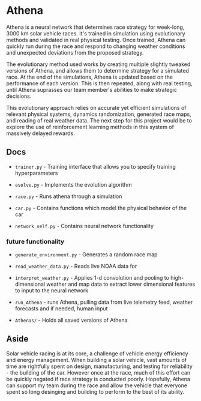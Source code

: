 # Athena
Athena is a neural network that determines race strategy for week-long, 3000 km solar vehicle races. It's trained in simulation using evolutionary methods and validated in real physical testing. Once trained, Athena can quickly run during the race and respond to changing weather conditions and unexpected deviations from the proposed strategy.

The evolutionary method used works by creating multiple slightly tweaked versions of Athena, and allows them to determine strategy for a simulated race. At the end of the simulations, Athena is updated based on the performance of each version. This is then repeated, along with real testing, until Athena suprasses our team member's abilities to make strategic decisions. 

This evolutionary approach relies on accurate yet efficient simulations of relevant physical systems, dynamics randomization, generated race maps, and reading of real weather data. The next step for this project would be to explore the use of reinforcement learning methods in this system of massively delayed rewards. 

## Docs


* ```trainer.py``` - Training interface that allows you to specify training hyperparameters

* ```evolve.py``` - Implements the evolution algorithm

* ```race.py``` - Runs athena through a simulation

* ```car.py``` - Contains functions which model the physical behavior of the car

* ```network_self.py``` - Contains neural network functionality

### future functionality

* ```generate_environment.py``` - Generates a random race map 

* ```read_weather_data.py``` - Reads live NOAA data for 

* ```interpret_weather.py``` - Applies 1-d convolution and pooling to high-dimensional weather and map data to extract lower dimensional features to input to the neural network

* ```run_Athena``` -  runs Athena, pulling data from live telemetry feed, weather forecasts and if needed, human input

* ```Athenas/``` - Holds all saved versions of Athena


## Aside




Solar vehicle racing is at its core, a challenge of vehicle energy efficiency and energy management. When building a solar vehicle, vast amounts of time are rightfully spent on design, manufacturing, and testing for reliability - the building of the car. However once at the race, much of this effort can be quickly negated if race strategy is conducted poorly. Hopefully, Athena can support my team during the race and allow the vehicle that everyone spent so long desinging and building to perform to the best of its ability. 

